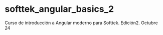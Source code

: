 # softtek_angular_basics_2
Curso de introducción a Angular moderno para Softtek. Edición2. Octubre 24

